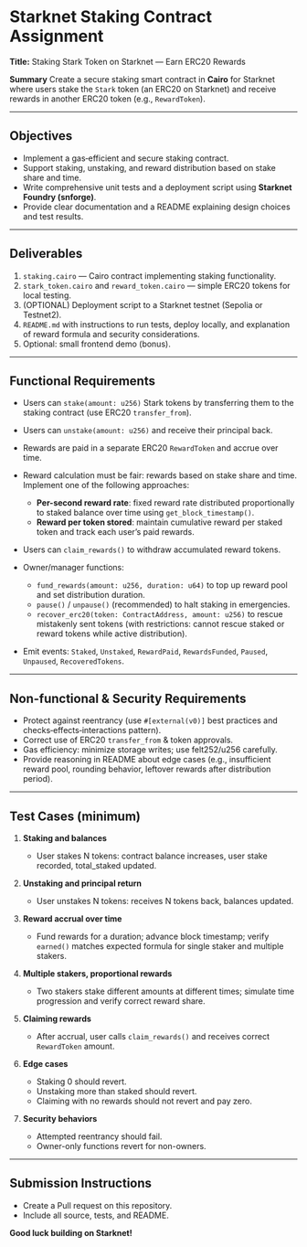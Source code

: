 # Starknet Staking Contract Assignment

**Title:** Staking Stark Token on Starknet — Earn ERC20 Rewards

**Summary**
Create a secure staking smart contract in **Cairo** for Starknet where users stake the `Stark` token (an ERC20 on Starknet) and receive rewards in another ERC20 token (e.g., `RewardToken`).

---

## Objectives

- Implement a gas‑efficient and secure staking contract.
- Support staking, unstaking, and reward distribution based on stake share and time.
- Write comprehensive unit tests and a deployment script using **Starknet Foundry (snforge)**.
- Provide clear documentation and a README explaining design choices and test results.

---

## Deliverables

1. `staking.cairo` — Cairo contract implementing staking functionality.
2. `stark_token.cairo` and `reward_token.cairo` — simple ERC20 tokens for local testing.
3. (OPTIONAL) Deployment script to a Starknet testnet (Sepolia or Testnet2).
4. `README.md` with instructions to run tests, deploy locally, and explanation of reward formula and security considerations.
5. Optional: small frontend demo (bonus).

---

## Functional Requirements

- Users can `stake(amount: u256)` Stark tokens by transferring them to the staking contract (use ERC20 `transfer_from`).
- Users can `unstake(amount: u256)` and receive their principal back.
- Rewards are paid in a separate ERC20 `RewardToken` and accrue over time.
- Reward calculation must be fair: rewards based on stake share and time. Implement one of the following approaches:

  - **Per-second reward rate**: fixed reward rate distributed proportionally to staked balance over time using `get_block_timestamp()`.
  - **Reward per token stored**: maintain cumulative reward per staked token and track each user’s paid rewards.

- Users can `claim_rewards()` to withdraw accumulated reward tokens.
- Owner/manager functions:

  - `fund_rewards(amount: u256, duration: u64)` to top up reward pool and set distribution duration.
  - `pause()` / `unpause()` (recommended) to halt staking in emergencies.
  - `recover_erc20(token: ContractAddress, amount: u256)` to rescue mistakenly sent tokens (with restrictions: cannot rescue staked or reward tokens while active distribution).

- Emit events: `Staked`, `Unstaked`, `RewardPaid`, `RewardsFunded`, `Paused`, `Unpaused`, `RecoveredTokens`.

---

## Non-functional & Security Requirements

- Protect against reentrancy (use `#[external(v0)]` best practices and checks‑effects‑interactions pattern).
- Correct use of ERC20 `transfer_from` & token approvals.
- Gas efficiency: minimize storage writes; use felt252/u256 carefully.
- Provide reasoning in README about edge cases (e.g., insufficient reward pool, rounding behavior, leftover rewards after distribution period).

---

## Test Cases (minimum)

1. **Staking and balances**

   - User stakes N tokens: contract balance increases, user stake recorded, total_staked updated.

2. **Unstaking and principal return**

   - User unstakes N tokens: receives N tokens back, balances updated.

3. **Reward accrual over time**

   - Fund rewards for a duration; advance block timestamp; verify `earned()` matches expected formula for single staker and multiple stakers.

4. **Multiple stakers, proportional rewards**

   - Two stakers stake different amounts at different times; simulate time progression and verify correct reward share.

5. **Claiming rewards**

   - After accrual, user calls `claim_rewards()` and receives correct `RewardToken` amount.

6. **Edge cases**

   - Staking 0 should revert.
   - Unstaking more than staked should revert.
   - Claiming with no rewards should not revert and pay zero.

7. **Security behaviors**

   - Attempted reentrancy should fail.
   - Owner-only functions revert for non-owners.

---

## Submission Instructions

- Create a Pull request on this repository.
- Include all source, tests, and README.

**Good luck building on Starknet!**
